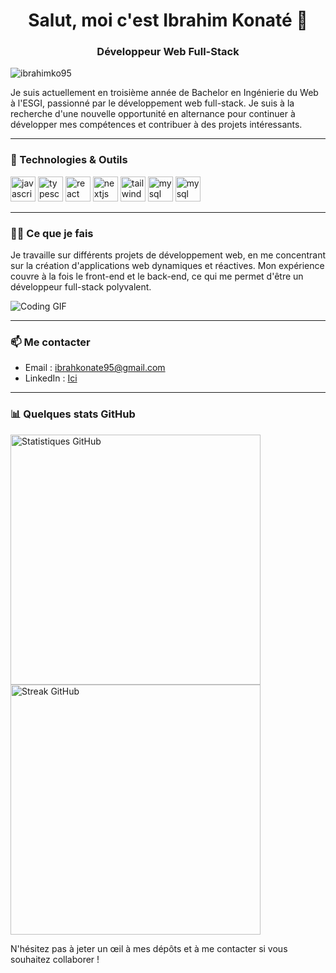 <h1 align="center">Salut, moi c'est Ibrahim Konaté 👋</h1>
<h3 align="center">Développeur Web Full-Stack</h3>

<p align="left"> <img src="https://komarev.com/ghpvc/?username=ibrahimko95&label=Profile%20views&color=0e75b6&style=flat" alt="ibrahimko95" /> </p>


Je suis actuellement en troisième année de Bachelor en Ingénierie du Web à l'ESGI, passionné par le développement web full-stack. Je suis à la recherche d'une nouvelle opportunité en alternance pour continuer à développer mes compétences et contribuer à des projets intéressants.

---

### 🔧 Technologies & Outils

<div align="left">
  <img src="https://cdn.jsdelivr.net/gh/devicons/devicon/icons/javascript/javascript-original.svg" height="40" alt="javascript logo"  />
  <img src="https://cdn.jsdelivr.net/gh/devicons/devicon/icons/typescript/typescript-original.svg" height="40" alt="typescript logo"  />
  <img src="https://cdn.jsdelivr.net/gh/devicons/devicon/icons/react/react-original.svg" height="40" alt="react logo"  />
  <img src="https://cdn.jsdelivr.net/gh/devicons/devicon/icons/nextjs/nextjs-original.svg" height="40" alt="nextjs logo"  />
  <img src="https://cdn.simpleicons.org/tailwindcss/06B6D4" height="40" alt="tailwindcss logo"  />
  <img src="https://cdn.jsdelivr.net/gh/devicons/devicon/icons/mysql/mysql-original.svg" height="40" alt="mysql logo"  />
  <img src="https://cdn.jsdelivr.net/gh/devicons/devicon/icons/mongodb/mongodb-original.svg" height="40" alt="mysql logo"  />
  <img width="20" />
 
 
</div>


---

### 👨‍💻 Ce que je fais

Je travaille sur différents projets de développement web, en me concentrant sur la création d'applications web dynamiques et réactives. Mon expérience couvre à la fois le front-end et le back-end, ce qui me permet d'être un développeur full-stack polyvalent.

![Coding GIF](https://media.giphy.com/media/qgQUggAC3Pfv687qPC/giphy.gif)

---

### 📫 Me contacter

- Email : [ibrahkonate95@gmail.com](mailto:ibrahkonate95@gmail.com)
- LinkedIn : [Ici](in/ibrahim-konat%C3%A9-22620b262)

---

### 📊 Quelques stats GitHub

<p align="left">
  <img src="https://github-readme-stats.vercel.app/api?username=IbrahimKo95&show_icons=true&theme=radical" alt="Statistiques GitHub" width="400"/>
  <img src="https://github-readme-streak-stats.herokuapp.com/?user=IbrahimKo95&theme=radical" alt="Streak GitHub" width="400"/>
</p>

N'hésitez pas à jeter un œil à mes dépôts et à me contacter si vous souhaitez collaborer !
